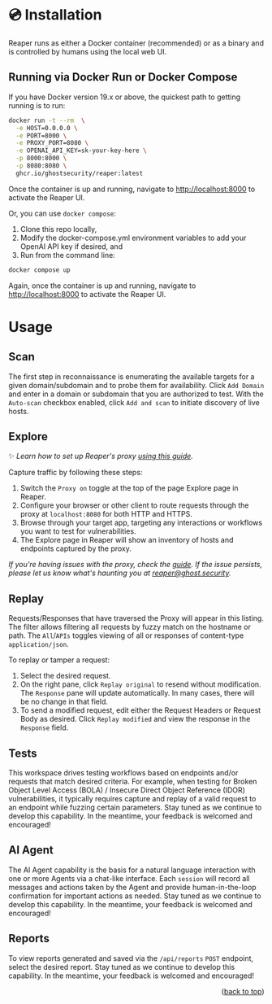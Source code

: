 # 💿 Installation

Reaper runs as either a Docker container (recommended) or as a binary and is controlled by humans using the local web UI.

## Running via Docker Run or Docker Compose

If you have Docker version 19.x or above, the quickest path to getting running is to run:

```sh
docker run -t --rm  \
  -e HOST=0.0.0.0 \
  -e PORT=8000 \
  -e PROXY_PORT=8080 \
  -e OPENAI_API_KEY=sk-your-key-here \
  -p 8000:8000 \
  -p 8080:8080 \
  ghcr.io/ghostsecurity/reaper:latest
```

Once the container is up and running, navigate to [http://localhost:8000](http://localhost:8000) to activate the Reaper UI.

Or, you can use `docker compose`:

 1. Clone this repo locally,
 2. Modify the docker-compose.yml environment variables to add your OpenAI API key if desired, and
 3. Run from the command line:

```sh
docker compose up
```

Again, once the container is up and running, navigate to [http://localhost:8000](http://localhost:8000) to activate the Reaper UI.

<!-- Usage -->
# Usage

## Scan

The first step in reconnaissance is enumerating the available targets for a given domain/subdomain and to probe them for availability. Click `Add Domain` and enter in a domain or subdomain that you are authorized to test. With the `Auto-scan` checkbox enabled, click `Add and scan` to initiate discovery of live hosts.

## Explore

✨ *Learn how to set up Reaper's proxy [using this guide](docs/proxy_certs.md).*

Capture traffic by following these steps:
1. Switch the `Proxy on` toggle at the top of the page Explore page in Reaper.
2. Configure your browser or other client to route requests through the proxy at `localhost:8080` for both HTTP and HTTPS.
3. Browse through your target app, targeting any interactions or workflows you want to test for vulnerabilities.
4. The Explore page in Reaper will show an inventory of hosts and endpoints captured by the proxy.

*If you're having issues with the proxy, check the [guide](docs/proxy_certs.md). If the issue persists, please let us know what's haunting you at reaper@ghost.security.*

## Replay

Requests/Responses that have traversed the Proxy will appear in this listing.  The filter allows filtering all requests by fuzzy match on the hostname or path.  The `All`/`APIs` toggles viewing of all or responses of content-type `application/json`.

To replay or tamper a request:

1. Select the desired request.
2. On the right pane, click `Replay original` to resend without modification.  The `Response` pane will update automatically.  In many cases, there will be no change in that field.
3. To send a modified request, edit either the Request Headers or Request Body as desired.  Click `Replay modified` and view the response in the `Response` field.

## Tests

This workspace drives testing workflows based on endpoints and/or requests that match desired criteria. For example, when testing for Broken Object Level Access (BOLA) / Insecure Direct Object Reference (IDOR) vulnerabilities, it typically requires capture and replay of a valid request to an endpoint while fuzzing certain parameters.  Stay tuned as we continue to develop this capability.  In the meantime, your feedback is welcomed and encouraged!

## AI Agent

The AI Agent capability is the basis for a natural language interaction with one or more Agents via a chat-like interface.  Each `session` will record all messages and actions taken by the Agent and provide human-in-the-loop confirmation for important actions as needed.  Stay tuned as we continue to develop this capability.  In the meantime, your feedback is welcomed and encouraged!

## Reports

To view reports generated and saved via the `/api/reports` `POST` endpoint, select the desired report.  Stay tuned as we continue to develop this capability.  In the meantime, your feedback is welcomed and encouraged!

<p align="right">(<a href="#readme-top">back to top</a>)</p>
